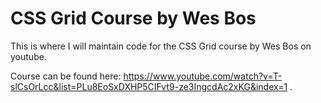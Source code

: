 # CSS Grid Course by Wes Bos

This is where I will maintain code for the CSS Grid course by Wes Bos on youtube. 

Course can be found here: https://www.youtube.com/watch?v=T-slCsOrLcc&list=PLu8EoSxDXHP5CIFvt9-ze3IngcdAc2xKG&index=1 .
